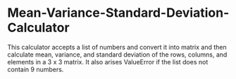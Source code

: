 # Mean-Variance-Standard-Deviation-Calculator
This calculator accepts a list of numbers and convert it into matrix and then calculate mean, variance, and standard deviation of the rows, columns, and elements in a 3 x 3 matrix.
It also arises ValueError if the list does not contain 9 numbers.

